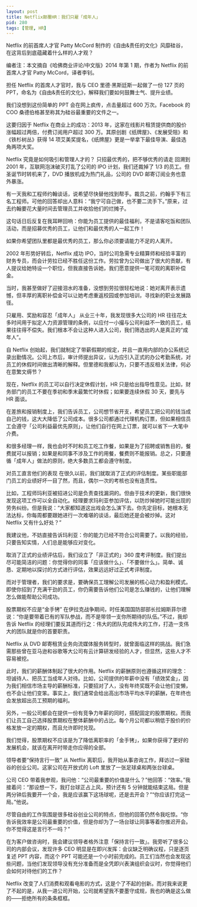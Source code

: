 ```yaml
---
layout: post
title: Netflix颠覆HR：我们只雇「成年人」
pid: 280
tags: [管理, HR]
---
```


Netflix 的前首席人才官 Patty McCord 制作的《自由&责任的文化》风靡硅谷，在这背后到底蕴藏着什么样的人才观？

编者注：本文摘自《哈佛商业评论/中文版》2014 年第 1 期，作者为 Netflix 的前首席人才官 Patty McCord，译者李钊。

担任 Netflix 的首席人才官时，我与 CEO 里德·黑斯廷斯一起做了一份 127 页的 PPT，命名为《自由&责任的文化》，解释我们要如何鼓舞士气、提升业绩。

我们没想到这份简单的 PPT 会在网上疯传，点击量超过 600 万次。Facebook 的 COO 桑德伯格甚至称其为硅谷最重要的文件之一。

这要归因于 Netflix 在商业上的成功：2013 年，这家在线影片租赁提供商的股价涨幅超过两倍，付费订阅用户超过 300 万。其原创剧《纸牌屋》、《发展受阻》和《铁杉树丛》获得 14 项艾美奖提名，《纸牌屋》更是一举拿下最佳导演、最佳选角两项大奖。


Netflix 究竟是如何吸引和管理人才的？
只招最优秀的，把不够优秀的请走
回溯到 2001 年，互联网泡沫破灭打乱了公司的 IPO 计划，我们还裁掉了 1/3 的员工。但圣诞节时转机来了，DVD 播放机成为热门礼品，公司的 DVD 邮寄订阅业务也意外暴涨。

有一天我和工程师约翰谈话，说希望尽快替他找到帮手。裁员之前，约翰手下有三名工程师。可他的回答却出人意料：“我宁可自己做，也不要二流手下。”原来，过去约翰要花大量时间去管理员工并收拾他们的烂摊子。

这句话日后反复在我耳畔回响：你能为员工提供的最佳福利，不是请客吃饭和团队活动，而是招募优秀的员工，让他们和最优秀的人一起工作！

如果你希望团队里都是最优秀的员工，那么你必须要请能力不足的人离开。

2002 年形势好转后，Netflix 成功 IPO，当时公司急需专业精算师和经验丰富的财务专员，而会计劳拉已经不胜任这份工作。劳拉曾为公司做出了很大的贡献，有人提议给她特设一个职位，但我直接告诉她，我们愿意提供一笔可观的离职补偿金。

当时，我甚至做好了迎接泪水的准备，没想到劳拉很轻松地说：她对离开表示遗憾，但丰厚的离职补偿金可以让她考虑重返校园或参加培训，寻找新的职业发展路径。

只雇用、奖励和容忍「成年人」
从业三十年，我发现很多大公司的 HR 往往花太多时间用于拟定人力资源管理的条例，以应付一小撮与公司利益不一致的员工，结果往往得不偿失。我们根本不会让这种人进入公司，我们筛选出的人是真正的“成年人”。

自 Netflix 创始起，我们就制定了带薪假期的规定，并且一直用内部的办公系统记录出勤情况。公司上市后，审计师提出异议，认为应引入正式的办公考勤系统，对员工的休假时间做出清晰的解释。但里德和我都认为，只要不违反相关法律，何必在意繁文缛节？

现在，Netflix 的员工可以自行决定休假计划，HR 只是给出指导性意见。比如，财务部门的员工不要在季初和季末最繁忙时休假；如果要连续休假 30 天，要先与 HR 面谈。

在差旅和报销制度上，我们告诉员工，公司想节省开支，希望员工把公司的钱当成自己的钱，这大大降低了公司成本。很多公司都通过代理机构订票，但如果相信员工会遵守「公司利益最优先原则」，让他们自行在网上订票，就可以省下一大笔中介费。

和很多经理一样，我也会时不时和员工吃工作餐，如果是为了招聘或销售目的，餐费就可以报销；如果是和同事不涉及工作的用餐，餐费则不能报销。总之，只要遵循「成年人」做法的原则，绝大多数员工都会遵守制度。



对员工直言他们的表现
在很久以前，我们就取消了正式的评估制度。某些职能部门员工的业绩好坏一目了然，而且，偶尔一次的考核也没有连贯性。

比如，工程师玛利亚被招进公司是负责查找漏洞的。但由于技术的更新，我们很快发现这项工作可以全自动化。经理要求玛利亚参加评估，以防炒掉她时可能出现的劳务纠纷。但是我说：“大家都知道这出戏会怎么演下去。你先定目标，她根本无法达标，你每周都要跟她进行一次难堪的谈话，最后她还是会被炒掉。这对 Netflix 又有什么好处？”

我建议他，不妨直接告诉玛利亚：你的能力已经不符合公司需要了。以我的经验，只要告知实情，人们总是能够应对变化。

取消了正式的业绩评估后，我们设立了「非正式的」360 度考评制度。我们提出尽可能简洁的问题：你觉得你的同事「应该做什么」、「不要做什么」。简单、诚恳、定期地以探讨的方式进行评估，效果远远好过正式考评制度。

而对于管理者，我们的要求是，要确保员工理解公司发展的核心动力和盈利模式。即使你招到了充满干劲的员工，你仍需要告诉他们公司是怎么赚钱的，让他们理解怎么做能帮助公司成功。

股票期权不应是“金手铐”
在伊拉克战争期间，时任美国国防部部长拉姆斯菲尔德说：“你是要带着已有的军队参战，而不是带领一支你所期待的队伍。”不过，我却告诉 Netflix 的经理们要反其道而行之：伟大的团队完成伟大的工作，打造一支伟大的团队就是你的首要职责。

Netflix 从 DVD 邮寄租赁业务向流媒体服务转型时，就曾面临这样的挑战。我们急需那些曾在亚马逊和谷歌等大公司有云计算研发经验的人才，但显然，这些人才不容易被挖。

此时，我们的薪酬体制起了很大的作用。Netflix 的薪酬原则也遵循这样的理念：坦诚待人、把员工当成年人对待。比如，公司提供的年薪中没有「绩效奖金」，因为我们相信市场主导的薪酬标准，只要招对了人，没有年终奖既不会让他们变懒，也不会让他们变笨。事实上，我们通常会给出高出市场平均水平的薪酬，在年终也会发放超出员工预期的福利。

另外，一般公司都会在提供一份有竞争力年薪的同时，搭配固定的股票期权。而我们让员工自己选择股票期权在整体薪酬中的占比。每个月公司都以稍低于股价的价格发放一定的期权，而且允许即时兑现。

我们觉得，股票期权不应该是为了降低离职率的「金手铐」，如果你获得了更好的发展机会，就该在离开时带走你应得的全部。



领导者要“保持言行一致”
从 Netflix 离职后，我开始从事咨询工作，拜访过一家硅谷的创业公司。这家公司在开放式的 Loft 里放了一张足球桌和两张台球桌。

公司 CEO 带着我参观，我问他：“公司最重要的价值是什么？”他回答：“效率。”我接着问：“那设想一下，我打台球正占上风，预计还有 5 分钟就能结束这局。但是两分钟后我要开一个会，我是应该赢下这场球呢，还是去开会？”“你应该打完这一局。”他说。

尽管自由的工作氛围是很多硅谷创业公司的特点，但他的回答仍然令我吃惊。“你告诉我效率是公司最重要的价值，但是你却为了一场台球让同事等着你推迟开会。你不觉得这是言行不一吗？”

在为客户做咨询时，我会建议领导者格外注意「保持言行一致」。我旁听了很多公司的内部会议，发现许多 CEO 明显是在即兴发挥：会议缺乏明确议程，只是逐页复述 PPT 内容，而这个 PPT 可能还是一个小时前完成的。员工们当然也会发现这些问题，当他们发现领导没有充分准备而是全凭即兴表演组织会议时，你觉得他们会如何对待他们的工作？

Netflix 改变了人们消费和观看电影的方式，这是个了不起的创新。而对我来说更了不起的是，从我一进公司开始，公司就希望我不要墨守成规，我也的确是这么做的——拒绝所有的条条框框。

